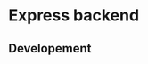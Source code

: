 # Express backend

<!-- Info about role of backend -->

## Developement

<!-- Set up for development locally -->
